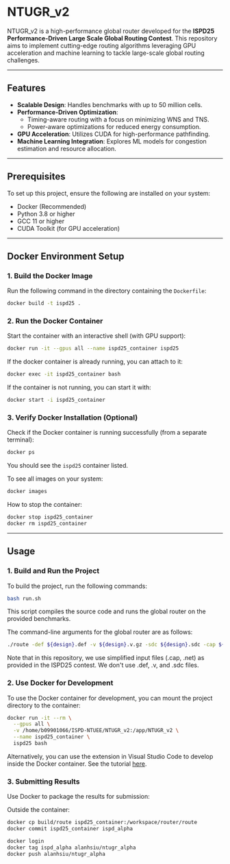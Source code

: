 # NTUGR_v2

NTUGR_v2 is a high-performance global router developed for the **ISPD25 Performance-Driven Large Scale Global Routing Contest**. This repository aims to implement cutting-edge routing algorithms leveraging GPU acceleration and machine learning to tackle large-scale global routing challenges.

---

## Features

- **Scalable Design**: Handles benchmarks with up to 50 million cells.
- **Performance-Driven Optimization**:
  - Timing-aware routing with a focus on minimizing WNS and TNS.
  - Power-aware optimizations for reduced energy consumption.
- **GPU Acceleration**: Utilizes CUDA for high-performance pathfinding.
- **Machine Learning Integration**: Explores ML models for congestion estimation and resource allocation.

---

## Prerequisites

To set up this project, ensure the following are installed on your system:
- Docker (Recommended)
- Python 3.8 or higher
- GCC 11 or higher
- CUDA Toolkit (for GPU acceleration)

---

## Docker Environment Setup

### 1. Build the Docker Image
Run the following command in the directory containing the `Dockerfile`:

```bash
docker build -t ispd25 .
```
### 2. Run the Docker Container
Start the container with an interactive shell (with GPU support):
```bash
docker run -it --gpus all --name ispd25_container ispd25
```
If the docker container is already running, you can attach to it:
```bash
docker exec -it ispd25_container bash
```

If the container is not running, you can start it with:
```bash
docker start -i ispd25_container
```

### 3. Verify Docker Installation (Optional)
Check if the Docker container is running successfully (from a separate terminal):
```bash
docker ps
```
You should see the `ispd25` container listed.

To see all images on your system:
```bash
docker images
```

How to stop the container:
```bash
docker stop ispd25_container
docker rm ispd25_container
```

---

## Usage

### 1. Build and Run the Project
To build the project, run the following commands:
```bash
bash run.sh
```
This script compiles the source code and runs the global router on the provided benchmarks.

The command-line arguments for the global router are as follows:
```bash
./route -def ${design}.def -v ${design}.v.gz -sdc ${design}.sdc -cap ${design}.cap -net ${design}.net -output ${design}.route
```

Note that in this repository, we use simplified input files (.cap, .net) as provided in the ISPD25 contest. We don't use .def, .v, and .sdc files.

### 2. Use Docker for Development
To use the Docker container for development, you can mount the project directory to the container:
```bash
docker run -it --rm \
  --gpus all \
  -v /home/b09901066/ISPD-NTUEE/NTUGR_v2:/app/NTUGR_v2 \
  --name ispd25_container \
  ispd25 bash
```

Alternatively, you can use the extension in Visual Studio Code to develop inside the Docker container.
See the tutorial [here](https://medium.com/%E5%A4%BE%E7%B8%AB%E4%B8%AD%E6%B1%82%E7%94%9F%E5%AD%98%E7%9A%84%E4%BA%BA%E9%A1%9E/%E4%BD%BF%E7%94%A8visual-studio-code-%E9%81%A0%E7%AB%AF%E6%93%8D%E4%BD%9Cdocker%E7%92%B0%E5%A2%83%E4%B8%8B%E7%9A%84%E6%AA%94%E6%A1%88-ebb35292a5b1).

### 3. Submitting Results
Use Docker to package the results for submission:

Outside the container:
```bash
docker cp build/route ispd25_container:/workspace/router/route
docker commit ispd25_container ispd_alpha
```

```bash
docker login
docker tag ispd_alpha alanhsiu/ntugr_alpha
docker push alanhsiu/ntugr_alpha
```
